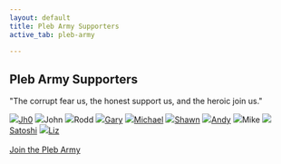 ```yaml
---
layout: default
title: Pleb Army Supporters
active_tab: pleb-army

---
```


## Pleb Army Supporters

"The corrupt fear us, the honest support us, and the heroic join us."

<!-- <i>We use this money for hosting events, server costs, meetup.com fees, Saturday Sats gifts, and promoting bitcoin through merchandise and educational material.</i> -->

<div class="pleb-army">
    <a href="https://delgadosfuego.com/btc" target="_blank"><img src="https://nostr.build/i/nostr.build_b14f9727a2d07608134eb0ae4706c9832949efd00cfb4acde4b4ba664a509b80.jpg"/>Jh0</a> <!-- 10,000 sats -->
    <a><img src="/anon.jpg"/>John</a> <!-- $161 -->
    <a><img src="/anon.jpg"/>Rodd</a><!-- $161 -->
    <a href="https://bitblockboom.com/" target="_blank"><img src="https://pbs.twimg.com/profile_images/1237850791584530441/3AepBfhl_400x400.jpg"/>Gary</a> <!-- $200 -->
    <a href="https://medium.com/@MichaelYouKnow" target="_blank"><img src="https://miro.medium.com/v2/resize:fill:176:176/1*eTJEnXPRrf1vMIZ9KB40VQ@2x.jpeg"/>Michael</a> <!-- $214 -->
    <a href="https://bitcoin101pro.com/products" target="_blank"><img src="https://pbs.twimg.com/media/FgH_Y-WXoAIW9Ou?format=jpg&name=medium"/>Shawn</a> <!-- 151,639 sats -->
    <a href="https://www.exponentiallayers.com/" target="_blank"><img src="https://pbs.twimg.com/profile_images/1549431400973172736/FfH8RlFQ_400x400.jpg"/>Andy</a> <!-- 566,360 sats -->
    <a ><img src="/anon.jpg"/>Mike</a> <!-- 630,453 sats -->
    <a href="https://wtfhappenedin1971.com" target="_blank"><img src="https://wtfhappenedin1971home.files.wordpress.com/2020/06/img_0540-1_arrow.jpg"/>Satoshi</a> <!-- 768,351 sats -->
    <a href="https://twitter.com/babeswhobitcoin" target="_blank"><img src="https://pbs.twimg.com/profile_images/1611776705969913856/-ZnH2ahJ_400x400.jpg"/>Liz</a> <!-- 3,975,678 sats + $500 -->
</div>
<br>
<a class="cta glow-bar" href="/https://store.bitcoincharlotte.org/apps/2uyBkNxiTUGndZ4A2N4DcYPhCmfy/pos">Join the Pleb Army</a>
<br><br><br>

